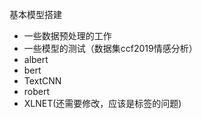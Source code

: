 基本模型搭建
- 一些数据预处理的工作
- 一些模型的测试（数据集ccf2019情感分析）
- albert
- bert
- TextCNN
- robert
- XLNET(还需要修改，应该是标签的问题)
